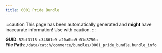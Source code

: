 ```yaml
---
title: 0001 Pride Bundle
---
```


:::caution
This page has been automatically generated and **might** have inaccurate information!
Use with caution.
:::

**GUID**: `52bf3118-c34861e9-a20a0ba9-01d8750a`  
**File Path**: `/data/catch/commerce/bundles/0001_pride_bundle.bundle_info`

